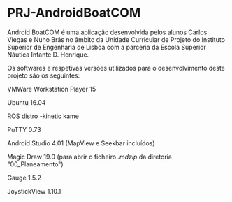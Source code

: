 # PRJ-AndroidBoatCOM

Android BoatCOM é uma aplicação desenvolvida pelos alunos Carlos Viegas e Nuno Brás no âmbito da Unidade Curricular de Projeto do Instituto Superior de Engenharia de Lisboa com a parceria da Escola Superior Náutica Infante D. Henrique.

Os softwares e respetivas versões utilizados para o desenvolvimento deste projeto são os seguintes:

VMWare Workstation Player 15

Ubuntu 16.04

ROS distro -kinetic kame

PuTTY 0.73

Android Studio 4.01 (MapView e Seekbar incluídos)

Magic Draw 19.0 (para abrir o ficheiro *.mdzip* da diretoria "00_Planeamento")

Gauge 1.5.2

JoystickView 1.10.1

